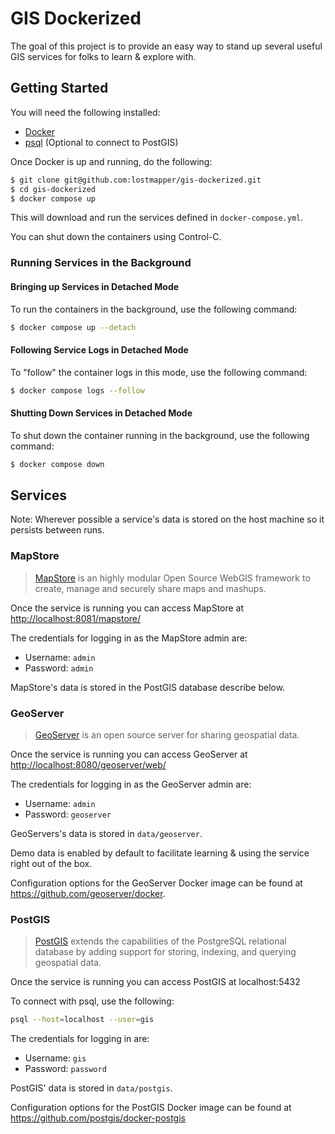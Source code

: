 # GIS Dockerized

The goal of this project is to provide an easy way to stand up several useful GIS services for folks to learn & explore with.

## Getting Started

You will need the following installed:

- [Docker](https://www.docker.com)
- [psql](https://www.postgresguide.com/utilities/psql/) (Optional to connect to PostGIS)

Once Docker is up and running, do the following:

```bash
$ git clone git@github.com:lostmapper/gis-dockerized.git
$ cd gis-dockerized
$ docker compose up
```

This will download and run the services defined in `docker-compose.yml`.

You can shut down the containers using Control-C.

### Running Services in the Background

#### Bringing up Services in Detached Mode

To run the containers in the background, use the following command:

```bash
$ docker compose up --detach
```
#### Following Service Logs in Detached Mode

To "follow" the container logs in this mode, use the following command:

```bash
$ docker compose logs --follow
```

#### Shutting Down Services in Detached Mode

To shut down the container running in the background, use the following command:

```bash
$ docker compose down
```

## Services

Note: Wherever possible a service's data is stored on the host machine so it persists between runs.

### MapStore

> [MapStore](https://docs.mapstore.geosolutionsgroup.com/) is an highly modular Open Source WebGIS framework to create, manage and securely share maps and mashups.

Once the service is running you can access MapStore at <http://localhost:8081/mapstore/>

The credentials for logging in as the MapStore admin are:

- Username: `admin`
- Password: `admin`

MapStore's data is stored in the PostGIS database describe below.

### GeoServer

> [GeoServer](https://geoserver.org) is an open source server for sharing geospatial data.

Once the service is running you can access GeoServer at <http://localhost:8080/geoserver/web/>

The credentials for logging in as the GeoServer admin are:

- Username: `admin`
- Password: `geoserver`

GeoServers's data is stored in `data/geoserver`.

Demo data is enabled by default to facilitate learning & using the service right out of the box.

Configuration options for the GeoServer Docker image can be found at <https://github.com/geoserver/docker>.

### PostGIS

> [PostGIS](https://postgis.net) extends the capabilities of the PostgreSQL relational database by adding support for storing, indexing, and querying geospatial data.

Once the service is running you can access PostGIS at localhost:5432

To connect with psql, use the following:

```bash
psql --host=localhost --user=gis
```

The credentials for logging in are:

- Username: `gis`
- Password: `password`

PostGIS' data is stored in `data/postgis`.

Configuration options for the PostGIS Docker image can be found at https://github.com/postgis/docker-postgis
